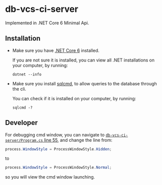 # db-vcs-ci-server
Implemented in .NET Core 6 Minimal Api.

## Installation

- Make sure you have [.NET Core 6](https://dotnet.microsoft.com/en-us/download/dotnet/6.0) installed.

  If you are not sure it is installed, you can view all .NET installations on your computer, by running:
  ```
  dotnet --info
  ```

- Make sure you install [sqlcmd](https://docs.microsoft.com/en-us/sql/tools/sqlcmd-utility?view=sql-server-ver15), to allow queries to the database through the cli.

  You can check if it is installed on your computer, by running:
  ```
  sqlcmd -?
  ```

## Developer

For debugging cmd window,
you can navigate to [`db-vcs-ci-server/Program.cs` line 55](https://github.com/taljacob2/db-vcs-ci-server/blob/22db4357ed0bbbd2026d1de739e8500b2d25a2a2/db-vcs-ci-server/Program.cs#L55),
and change the line from:
```csharp
process.WindowStyle = ProcessWindowStyle.Hidden;
```
to
```csharp
process.WindowStyle = ProcessWindowStyle.Normal;
```
so you will view the cmd window launching.
